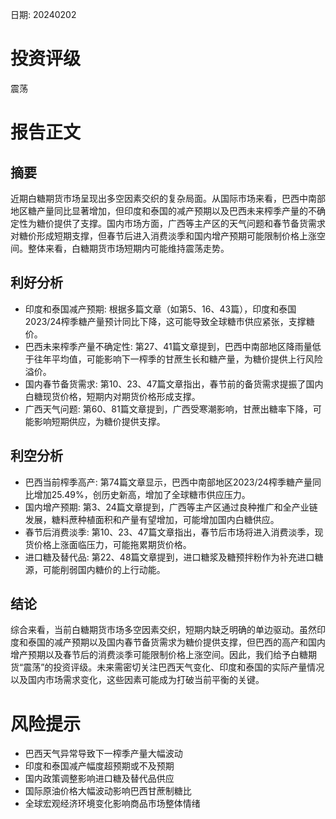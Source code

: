 
日期: 20240202

# 投资评级

震荡

# 报告正文

## 摘要

近期白糖期货市场呈现出多空因素交织的复杂局面。从国际市场来看，巴西中南部地区糖产量同比显著增加，但印度和泰国的减产预期以及巴西未来榨季产量的不确定性为糖价提供了支撑。国内市场方面，广西等主产区的天气问题和春节备货需求对糖价形成短期支撑，但春节后进入消费淡季和国内增产预期可能限制价格上涨空间。整体来看，白糖期货市场短期内可能维持震荡走势。

## 利好分析

* 印度和泰国减产预期: 根据多篇文章（如第5、16、43篇），印度和泰国2023/24榨季糖产量预计同比下降，这可能导致全球糖市供应紧张，支撑糖价。
* 巴西未来榨季产量不确定性: 第27、41篇文章提到，巴西中南部地区降雨量低于往年平均值，可能影响下一榨季的甘蔗生长和糖产量，为糖价提供上行风险溢价。
* 国内春节备货需求: 第10、23、47篇文章指出，春节前的备货需求提振了国内白糖现货价格，短期内对期货价格形成支撑。
* 广西天气问题: 第60、81篇文章提到，广西受寒潮影响，甘蔗出糖率下降，可能影响短期供应，为糖价提供支撑。

## 利空分析

* 巴西当前榨季高产: 第74篇文章显示，巴西中南部地区2023/24榨季糖产量同比增加25.49%，创历史新高，增加了全球糖市供应压力。
* 国内增产预期: 第3、24篇文章提到，广西等主产区通过良种推广和全产业链发展，糖料蔗种植面积和产量有望增加，可能增加国内白糖供应。
* 春节后消费淡季: 第10、23、47篇文章指出，春节后市场将进入消费淡季，现货价格上涨面临压力，可能拖累期货价格。
* 进口糖及替代品: 第22、48篇文章提到，进口糖浆及糖预拌粉作为补充进口糖源，可能削弱国内糖价的上行动能。

## 结论

综合来看，当前白糖期货市场多空因素交织，短期内缺乏明确的单边驱动。虽然印度和泰国的减产预期以及国内春节备货需求为糖价提供支撑，但巴西的高产和国内增产预期以及春节后的消费淡季可能限制价格上涨空间。因此，我们给予白糖期货“震荡”的投资评级。未来需密切关注巴西天气变化、印度和泰国的实际产量情况以及国内市场需求变化，这些因素可能成为打破当前平衡的关键。

# 风险提示

* 巴西天气异常导致下一榨季产量大幅波动
* 印度和泰国减产幅度超预期或不及预期
* 国内政策调整影响进口糖及替代品供应
* 国际原油价格大幅波动影响巴西甘蔗制糖比
* 全球宏观经济环境变化影响商品市场整体情绪
